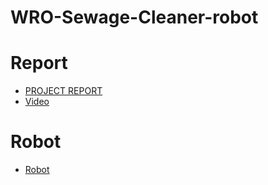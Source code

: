 # WRO-Sewage-Cleaner-robot
# Report
- [PROJECT REPORT](https://docs.google.com/document/d/1S0MSvquXofWw6It9QTXSThzVdBmhXdr8IRROb4kRJek/edit#heading=h.uwtpzkmp9874)
- [Video](https://youtu.be/He5vBDilmNc?si=IJNBha5A0QitPSHe)
# Robot
- [Robot](https://github.com/user-attachments/assets/f9f58a4c-317c-496e-b789-b8ddb21c3b52)
